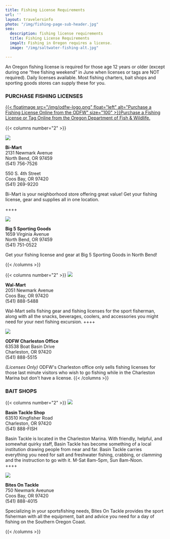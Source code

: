 ```yaml
---
title: Fishing License Requirements
url: ''
layout: travelersinfo
photo: "/img/fishing-page-sub-header.jpg"
seo:
  description: fishing license requirements
  title: Fishing License Requirements
  imgalt: Fishing in Oregon requires a license.
  image: "/img/saltwater-fishing-alt.jpg"

---
```

An Oregon fishing license is required for those age 12 years or older (except during one “free fishing weekend” in June when licenses or tags are NOT required). Daily licenses available. Most fishing charters, bait shops and sporting goods stores can supply these for you.

### PURCHASE FISHING LICENSES

<div style="margin-top:15px;"></div>

[{{< floatimage src="/img/odfw-logo.png" float="left" alt="Purchase a Fishing License Online from the ODFW" size="100" >}}Purchase a Fishing License or Tag Online from the Oregon Department of Fish & Wildlife.](https://myodfw.com/articles/how-buy-license-or-tag) <div style="clear:both; margin-top:15px;"></div> {{< columns number="2" >}}

![](/img/bi-mart-fishing-license-pg.jpg)

**Bi-Mart**<br>
2131 Newmark Avenue<br>
North Bend, OR 97459<br>
(541) 756-7526

550 S. 4th Street<br>
Coos Bay, OR 97420<br>
(541) 269-9220

Bi-Mart is your neighborhood store offering great value! Get your fishing license, gear and supplies all in one location.

\++++

![](/img/big-5-fishing-license-pg.jpg)

**Big 5 Sporting Goods**<br>
1659 Virginia Avenue<br>
North Bend, OR 97459<br>
(541) 751-0522

Get your fishing license and gear at Big 5 Sporting Goods in North Bend!

{{< /columns >}}

{{< columns number="2" >}}
![](/img/walmart-fishing-license-pg.jpg)

**Wal-Mart**<br>
2051 Newmark Avenue<br>
Coos Bay, OR 97420<br>
(541) 888-5488

Wal-Mart sells fishing gear and fishing licenses for the sport fisherman, along with all the snacks, beverages, coolers, and accessories you might need for your next fishing excursion.
\++++

![](/img/odfw-fishing-license-pg-02.jpg)

**ODFW Charleston Office**<br>
63538 Boat Basin Drive<br>
Charleston, OR 97420<br>
(541) 888-5515

_(Licenses Only)_ ODFW's Charleston office only sells fishing licenses for those last minute visitors who wish to go fishing while in the Charleston Marina but don't have a license. {{< /columns >}}

### BAIT SHOPS

{{< columns number="2" >}}
![](/img/basin-tackle-fishing-license-bait.jpg)

**Basin Tackle Shop**<br>
63510 Kingfisher Road<br>
Charleston, OR 97420<br>
(541) 888-FISH

Basin Tackle is located in the Charleston Marina. With friendly, helpful, and somewhat quirky staff, Basin Tackle has become something of a local institution drawing people from near and far. Basin Tackle carries everything you need for salt and freshwater fishing, crabbing, or clamming and the instruction to go with it. M-Sat 8am-5pm, Sun 8am-Noon.  
\++++

![](/img/bites-on-fishing-license-bait-pg.jpg)

**Bites On Tackle**<br>
750 Newmark Aveunue<br>
Coos Bay, OR 97420<br>
(541) 888-4015

Specializing in your sportsfishing needs, Bites On Tackle provides the sport fisherman with all the equipment, bait and advice you need for a day of fishing on the Southern Oregon Coast.

{{< /columns >}}
